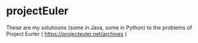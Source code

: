# projectEuler
These are my solutioons (some in Java, some in Python) to the problems of Project Eurler ( https://projecteuler.net/archives )

